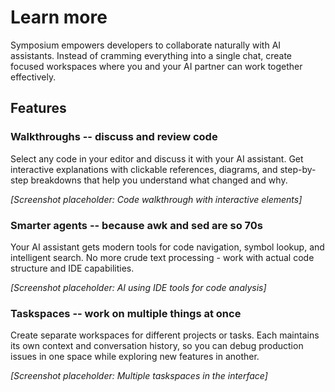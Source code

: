 # Learn more

Symposium empowers developers to collaborate naturally with AI assistants. Instead of cramming everything into a single chat, create focused workspaces where you and your AI partner can work together effectively.

## Features

<div class="feature-grid">

### Walkthroughs -- discuss and review code
Select any code in your editor and discuss it with your AI assistant. Get interactive explanations with clickable references, diagrams, and step-by-step breakdowns that help you understand what changed and why.

*[Screenshot placeholder: Code walkthrough with interactive elements]*

### Smarter agents -- because awk and sed are so 70s  
Your AI assistant gets modern tools for code navigation, symbol lookup, and intelligent search. No more crude text processing - work with actual code structure and IDE capabilities.

*[Screenshot placeholder: AI using IDE tools for code analysis]*

### Taskspaces -- work on multiple things at once
Create separate workspaces for different projects or tasks. Each maintains its own context and conversation history, so you can debug production issues in one space while exploring new features in another.

*[Screenshot placeholder: Multiple taskspaces in the interface]*

</div>
